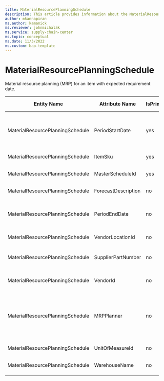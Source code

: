 ```yaml
---
title: MaterialResourcePlanningSchedule
description: This article provides information about the MaterialResourcePlanningSchedule entity.
author: mkannapiran
ms.author: kamanick
ms.reviewer: johnmichalak
ms.service: supply-chain-center
ms.topic: conceptual
ms.date: 11/3/2022
ms.custom: bap-template
---
```


# MaterialResourcePlanningSchedule

Material resource planning (MRP) for an item with expected requirement date.

| **Entity Name** | **Attribute Name** | **IsPrimaryKey** | **Data Type** | **Data Length** | **Description** |
| --- | --- | --- | --- | --- | --- |
| MaterialResourcePlanningSchedule | PeriodStartDate | yes | timestamp | 8 | Start date of the material resource planning schedule. |
| MaterialResourcePlanningSchedule | ItemSku | yes | string | 20 | Unique Id of the item. |
| MaterialResourcePlanningSchedule | MasterScheduleId | yes | string | 36 | Unique Id of the master schedule. |
| MaterialResourcePlanningSchedule | ForecastDescription | no | string | 4000 | Forecast description. |
| MaterialResourcePlanningSchedule | PeriodEndDate | no | timestamp | 8 | End date of the material resource planning schedule. |
| MaterialResourcePlanningSchedule | VendorLocationId | no | string | 36 | Supplier location ID. |
| MaterialResourcePlanningSchedule | SupplierPartNumber | no | string | 256 | Unique Id of the supplier's item. |
| MaterialResourcePlanningSchedule | VendorId | no | string | 36 | Unique Id of the supplier or vendor. |
| MaterialResourcePlanningSchedule | MRPPlanner | no | string | 40 | MRP planner associated with Material Resource Planning (MRP). |
| MaterialResourcePlanningSchedule | UnitOfMeasureId | no | string | 36 | Unit of measure Id. |
| MaterialResourcePlanningSchedule | WarehouseName | no | string | 256 | Name of the warehouse.. |
